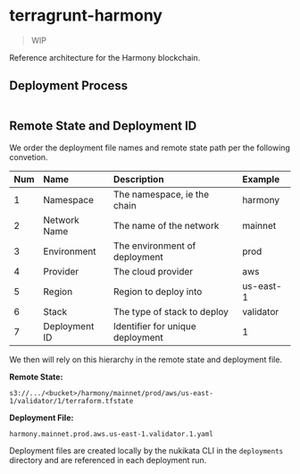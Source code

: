 # terragrunt-harmony 

> WIP 

Reference architecture for the Harmony blockchain. 


## Deployment Process 


```

```

## Remote State and Deployment ID 

We order the deployment file names and remote state path per the following convetion. 

| Num | Name | Description | Example | 
|:---|:---|:-----|:---|
| 1 | Namespace | The namespace, ie the chain | harmony  |
| 2 | Network Name | The name of the network  | mainnet  |
| 3 | Environment | The environment of deployment | prod |
| 4 | Provider | The cloud provider  | aws |
| 5 | Region | Region to deploy into | us-east-1 |
| 6 | Stack | The type of stack to deploy  | validator|
| 7 | Deployment ID | Identifier for unique deployment | 1 |

We then will rely on this hierarchy in the remote state and deployment file. 

**Remote State:**

`s3://.../<bucket>/harmony/mainnet/prod/aws/us-east-1/validator/1/terraform.tfstate`

**Deployment File:**

`harmony.mainnet.prod.aws.us-east-1.validator.1.yaml`

Deployment files are created locally by the nukikata CLI in the `deployments` directory and are referenced in each
 deployment run. 
 
 
